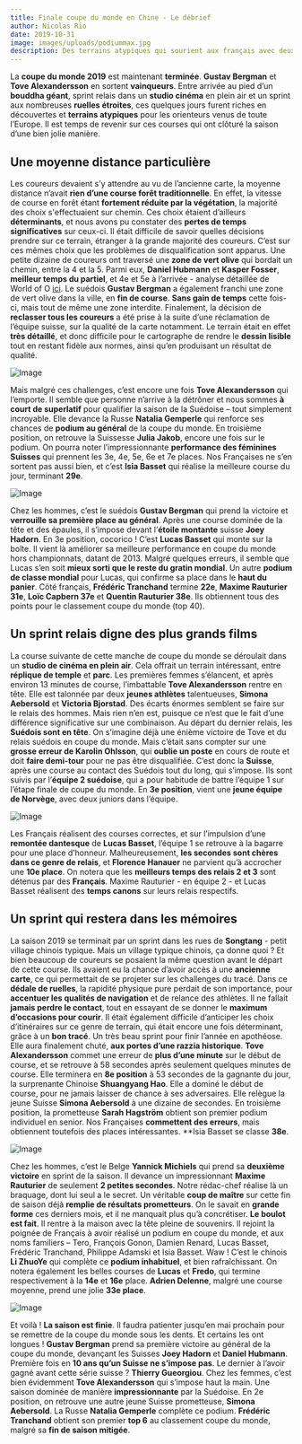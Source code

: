 ```yaml
---
title: Finale coupe du monde en Chine - Le débrief
author: Nicolas Rio
date: 2019-10-31
image: images/uploads/podiummax.jpg
description: Des terrains atypiques qui sourient aux français avec deux podiums
---
```


La **coupe du monde 2019** est maintenant **terminée**. **Gustav Bergman** et **Tove Alexandersson** en sortent **vainqueurs**. Entre arrivée au pied d’un **bouddha géant**, sprint relais dans un **studio cinéma** en plein air et un sprint aux nombreuses **ruelles étroites**, ces quelques jours furent riches en découvertes et **terrains atypiques** pour les orienteurs venus de toute l’Europe. Il est temps de revenir sur ces courses qui ont clôturé la saison d’une bien jolie manière.  

## Une moyenne distance particulière  

Les coureurs devaient s’y attendre au vu de l’ancienne carte, la moyenne distance n’avait **rien d’une course forêt traditionnelle**. En effet, la vitesse de course en forêt étant **fortement réduite par la végétation**, la majorité des choix s'effectuaient sur chemin. Ces choix étaient d’ailleurs **déterminants**, et nous avons pu constater des **pertes de temps significatives** sur ceux-ci. Il était difficile de savoir quelles décisions prendre sur ce terrain, étranger à la grande majorité des coureurs. C’est sur ces mêmes choix que les problèmes de disqualification sont apparus. Une petite dizaine de coureurs ont traversé une **zone de vert olive** qui bordait un chemin, entre la 4 et la 5. Parmi eux, **Daniel Hubmann** et **Kasper Fosser**, **meilleur temps du partiel**, et 4e et 5e à l’arrivée - analyse détaillée de World of O [ici](http://news.worldofo.com/2019/10/27/world-cup-middle-china-2019-gps-and-split-time-analysis-for-leg-4-5/). Le suédois **Gustav Bergman** a également franchi une zone de vert olive dans la ville, en **fin de course**. **Sans gain de temps** cette fois-ci, mais tout de même une zone interdite. Finalement, la décision de **reclasser tous les coureurs** a été prise à la suite d’une réclamation de l’équipe suisse, sur la qualité de la carte notamment. Le terrain était en effet **très détaillé**, et donc difficile pour le cartographe de rendre le **dessin lisible** tout en restant fidèle aux normes, ainsi qu’en produisant un résultat de qualité.  

![Image](images/uploads/mapwomenchinamiddle.png)  

Mais malgré ces challenges, c’est encore une fois **Tove Alexandersson** qui l’emporte. Il semble que personne n’arrive à la détrôner et nous sommes **à court de superlatif** pour qualifier la saison de la Suédoise – tout simplement incroyable. Elle devance la Russe **Natalia Gemperle** qui renforce ses chances de **podium au général** de la coupe du monde. En troisième position, on retrouve la Suissesse **Julia Jakob**, encore une fois sur le podium. On pourra noter l’impressionnante **performance des féminines Suisses** qui prennent les 3e, 4e, 5e, 6e et 7e places. Nos Françaises ne s’en sortent pas aussi bien, et c’est **Isia Basset** qui réalise la meilleure course du jour, terminant **29e**.  

![Image](images/uploads/IMG_20191026_170603.jpg)  
  
Chez les hommes, c’est le suédois **Gustav Bergman** qui prend la victoire et **verrouille sa première place au général**. Après une course dominée de la tête et des épaules, il s’impose devant l’**étoile montante** suisse **Joey Hadorn**. En 3e position, cocorico ! C’est **Lucas Basset** qui monte sur la boîte. Il vient là améliorer sa meilleure performance en coupe du monde hors championnats, datant de 2013. Malgré quelques erreurs, il semble que Lucas s’en soit **mieux sorti que le reste du gratin mondial**. Un autre **podium de classe mondial** pour Lucas, qui confirme sa place dans le **haut du panier**.
Côté français, **Frédéric Tranchand** termine **22e**, **Maxime Rauturier 31e**, **Loïc Capbern 37e** et **Quentin Rauturier 38e**. Ils obtiennent tous des points pour le classement coupe du monde (top 40).  

## Un sprint relais digne des plus grands films  

La course suivante de cette manche de coupe du monde se déroulait dans un **studio de cinéma en plein air**. Cela offrait un terrain intéressant, entre **réplique de temple** et **parc**. Les premières femmes s’élancent, et après environ 13 minutes de course, l’imbattable **Tove Alexandersson** rentre en tête. Elle est talonnée par deux **jeunes athlètes** talentueuses, **Simona Aebersold** et **Victoria Bjorstad**. Des écarts énormes semblent se faire sur le relais des hommes. Mais rien n’en est, puisque ce n’est que le fait d’une différence significative sur une combinaison. Au départ du dernier relais, les **Suédois sont en tête**. On s’imagine déjà une énième victoire de Tove et du relais suédois en coupe du monde. Mais c’était sans compter sur une **grosse erreur de Karolin Ohlsson**, qui **oublie un poste** en cours de route et doit **faire demi-tour** pour ne pas être disqualifiée. C’est donc la **Suisse**, après une course au contact des Suédois tout du long, qui s’impose. Ils sont suivis par l’**équipe 2 suédoise**, qui a pour habitude de battre l’équipe 1 sur l’étape finale de coupe du monde. En **3e position**, vient une **jeune équipe de Norvège**, avec deux juniors dans l’équipe.  

![Image](images/uploads/SRWCCHN.jpg)  
 
Les Français réalisent des courses correctes, et sur l’impulsion d’une **remontée dantesque** de **Lucas Basset**, l’équipe 1 se retrouve à la bagarre pour une place d’honneur. Malheureusement, **les secondes sont chères dans ce genre de relais**, et **Florence Hanauer** ne parvient qu’à accrocher une **10e place**. On notera que les **meilleurs temps des relais 2 et 3** sont détenus par des **Français**. Maxime Rauturier - en équipe 2 - et Lucas Basset réalisent des **temps canons** sur leurs relais respectifs.  

## Un sprint qui restera dans les mémoires  

La saison 2019 se terminait par un sprint dans les rues de **Songtang** - petit village chinois typique. Mais un village typique chinois, ça donne quoi ? Et bien beaucoup de coureurs se posaient la même question avant le départ de cette course. Ils avaient eu la chance d’avoir accès à une **ancienne carte**, ce qui permettait de se projeter sur les challenges du tracé. Dans ce **dédale de ruelles**, la rapidité physique pure perdait de son importance, pour **accentuer les qualités de navigation** et de relance des athlètes. Il ne fallait **jamais perdre le contact**, tout en essayant de se donner le **maximum d’occasions pour courir**. Il était également difficile d’anticiper les choix d’itinéraires sur ce genre de terrain, qui était encore une fois déterminant, grâce à un **bon tracé**. Un très beau sprint pour finir l’année en apothéose.  
Elle aura finalement chuté, **aux portes d’une razzia historique**. **Tove Alexandersson** commet une erreur de **plus d’une minute** sur le début de course, et se retrouve à 58 secondes après seulement quelques minutes de course. Elle terminera en **8e position** à 53 secondes de la gagnante du jour, la surprenante Chinoise **Shuangyang Hao**. Elle a dominé le début de course, pour ne jamais laisser de chance à ses adversaires. Elle relègue la jeune Suisse **Simona Aebersold** à une dizaine de secondes. En troisième position, la prometteuse **Sarah Hagström** obtient son premier podium individuel en senior. Nos Françaises **commettent des erreurs**, mais obtiennent toutefois des places intéressantes. **Isia Basset se classe **38e**.  

![Image](images/uploads/IMG_20191029_152558.jpg)  

Chez les hommes, c’est le Belge **Yannick Michiels** qui prend sa **deuxième victoire** en sprint de la saison. Il devance un impressionnant **Maxime Rauturier** de seulement **2 petites secondes**. Notre rédac-chef réalise là un braquage, dont lui seul a le secret. Un véritable **coup de maître** sur cette fin de saison déjà **remplie de résultats prometteurs**. On le savait en **grande forme** ces derniers mois, et il ne manquait plus qu’à concrétiser. **Le boulot est fait**. Il rentre à la maison avec la tête pleine de souvenirs. Il rejoint la poignée de Français à avoir réalisé un podium en coupe du monde, et aux noms familiers – Tero, François Gonon, Damien Renard, Lucas Basset, Frédéric Tranchand, Philippe Adamski et Isia Basset. Waw ! C’est le chinois **Li ZhuoYe** qui complète ce **podium inhabituel**, et bien rafraîchissant. 
On notera également les belles courses de **Lucas** et **Fredo**, qui termine respectivement à la **14e** et **16e** place. **Adrien Delenne**, malgré une course moyenne, prend une jolie **33e place**.  

![Image](images/uploads/map_men_sprint_crop.png)   

Et voilà ! **La saison est finie**. Il faudra patienter jusqu’en mai prochain pour se remettre de la coupe du monde sous les dents. Et certains les ont longues ! **Gustav Bergman** prend sa première victoire au général de la coupe du monde, devançant les Suisses **Joey Hadorn** et **Daniel Hubmann**. Première fois en **10 ans qu’un Suisse ne s’impose pas**. Le dernier à l’avoir gagné avant cette série suisse ? **Thierry Gueorgiou**. Chez les femmes, c’est bien évidemment **Tove Alexandersson** qui s’impose haut la main. Une saison dominée de manière **impressionnante** par la Suédoise. En 2e position, on retrouve une autre jeune Suisse prometteuse, **Simona Aebersold**. La Russe **Natalia Gemperle** complète ce podium. **Frédéric Tranchand** obtient son premier **top 6** au classement coupe du monde, malgré sa **fin de saison mitigée**.